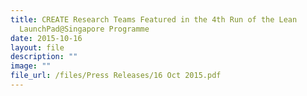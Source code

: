 ```yaml
---
title: CREATE Research Teams Featured in the 4th Run of the Lean
  LaunchPad@Singapore Programme
date: 2015-10-16
layout: file
description: ""
image: ""
file_url: /files/Press Releases/16 Oct 2015.pdf
---
```

